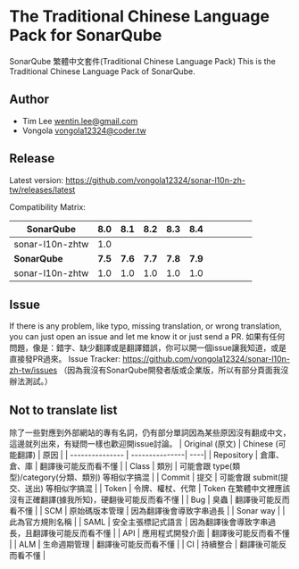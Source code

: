 # The Traditional Chinese Language Pack for SonarQube
SonarQube 繁體中文套件(Traditional Chinese Language Pack)
This is the Traditional Chinese Language Pack of SonarQube.

## Author 
- Tim Lee <wentin.lee@gmail.com>
- Vongola <vongola12324@coder.tw>

## Release
Latest version: https://github.com/vongola12324/sonar-l10n-zh-tw/releases/latest

Compatibility Matrix: 

|**SonarQube** |**8.0**|**8.1**|**8.2**|**8.3**|**8.4**|       |       |       |       |       |
--------------|-------|-------|-------|-------|-------|-------|-------|-------|-------|-------|
sonar-l10n-zhtw |1.0    |       |       |      |       |       |       |       |       |       |
|**SonarQube** |**7.5**|**7.6**|**7.7**|**7.8**|**7.9**|
sonar-l10n-zhtw |1.0   |1.0   |1.0   |1.0   |1.0   |

## Issue
If there is any problem, like typo, missing translation, or wrong translation, you can just open an issue and let me know it or just send a PR.
如果有任何問題，像是：錯字、缺少翻譯或是翻譯錯誤，你可以開一個issue讓我知道，或是直接發PR過來。
Issue Tracker: https://github.com/vongola12324/sonar-l10n-zh-tw/issues
（因為我沒有SonarQube開發者版或企業版，所以有部分頁面我沒辦法測試。）

## Not to translate list
除了一些對應到外部網站的專有名詞，仍有部分單詞因為某些原因沒有翻成中文，這邊就列出來，有疑問一樣也歡迎開issue討論。
| Original (原文)  | Chinese (可能翻譯) | 原因 |
| --------------- | ---------------| ----|
| Repository | 倉庫、倉、庫 | 翻譯後可能反而看不懂 |
| Class      | 類別 | 可能會跟 type(類型)/category(分類、類別) 等相似字搞混 |
| Commit     | 提交 | 可能會跟 submit(提交、送出) 等相似字搞混 |
| Token      | 令牌、權杖、代幣 | Token 在繁體中文裡應該沒有正確翻譯(據我所知)，硬翻後可能反而看不懂 |
| Bug        | 臭蟲 | 翻譯後可能反而看不懂 |
| SCM | 原始碼版本管理 | 因為翻譯後會導致字串過長 |
| Sonar way |  | 此為官方規則名稱 |
| SAML | 安全主張標記式語言 | 因為翻譯後會導致字串過長，且翻譯後可能反而看不懂 |
| API | 應用程式開發介面 | 翻譯後可能反而看不懂 |
| ALM | 生命週期管理 | 翻譯後可能反而看不懂 |
| CI | 持續整合 | 翻譯後可能反而看不懂 |